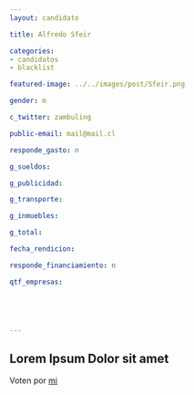 ```yaml
---
layout: candidato

title: Alfredo Sfeir

categories: 
- candidatos
- blacklist

featured-image: ../../images/post/Sfeir.png

gender: m

c_twitter: zambuling

public-email: mail@mail.cl

responde_gasto: n

g_sueldos:

g_publicidad:

g_transporte:

g_inmuebles:

g_total:

fecha_rendicion:

responde_financiamiento: n

qtf_empresas:





---
```

Lorem Ipsum Dolor sit amet
---

Voten por [mi][left]

[left]: https://candideit.org
